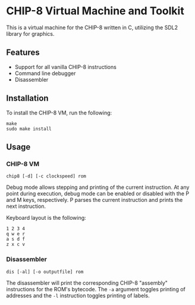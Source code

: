 # CHIP-8 Virtual Machine and Toolkit

This is a virtual machine for the CHIP-8 written in C, utilizing the SDL2 library for graphics.

## Features

* Support for all vanilla CHIP-8 instructions
* Command line debugger
* Disassembler

## Installation

To install the CHIP-8 VM, run the following:
```
make
sudo make install
```

## Usage

### CHIP-8 VM

```
chip8 [-d] [-c clockspeed] rom
```

Debug mode allows stepping and printing of the current instruction. At any point during execution, debug mode can be enabled or disabled with the P and M keys, respectively. P parses the current instruction and prints the next instruction.

Keyboard layout is the following:

```
1 2 3 4
q w e r
a s d f
z x c v
```


### Disassembler

```
dis [-al] [-o outputfile] rom
```

The disassembler will print the corresponding CHIP-8 "assembly" instructions for the ROM's bytecode. The `-a` argument toggles printing of addresses and the `-l` instruction toggles printing of labels.